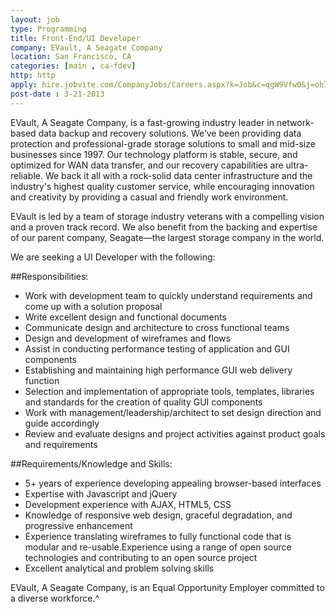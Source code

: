 ```yaml
---
layout: job
type: Programming
title: Front-End/UI Developer
company: EVault, A Seagate Company
location: San Francisco, CA
categories: [main , ca-fdev]
http: http
apply: hire.jobvite.com/CompanyJobs/Careers.aspx?k=Job&c=qgW9Vfw0&j=oh7fXfwk
post-date : 3-21-2013
---
```


EVault, A Seagate Company, is a fast-growing industry leader in network-based data backup and recovery solutions.  We’ve been providing data protection and professional-grade storage solutions to small and mid-size businesses since 1997. Our technology platform is stable, secure, and optimized for WAN data transfer, and our recovery capabilities are ultra-reliable. We back it all with a rock-solid data center infrastructure and the industry's highest quality customer service, while encouraging innovation and creativity by providing a casual and friendly work environment.
 
EVault is led by a team of storage industry veterans with a compelling vision and a proven track record. We also benefit from the backing and expertise of our parent company, Seagate—the largest storage company in the world.
 
We are seeking a UI Developer with the following:
 
##Responsibilities:
* Work with development team to quickly understand requirements and come up with a solution proposal
* Write excellent design and functional documents
* Communicate design and architecture to cross functional teams
* Design and development of wireframes and flows
* Assist in conducting performance testing of application and GUI components
* Establishing and maintaining high performance GUI web delivery function
* Selection and implementation of appropriate tools, templates, libraries and standards for the creation of quality GUI components
* Work with management/leadership/architect to set design direction and guide accordingly
* Review and evaluate designs and project activities against product goals and requirements

##Requirements/Knowledge and Skills: 
* 5+ years of experience developing appealing browser-based interfaces
* Expertise with Javascript and jQuery
* Development experience with AJAX, HTML5, CSS
* Knowledge of responsive web design, graceful degradation, and progressive enhancement
* Experience translating wireframes to fully functional code that is modular and re-usable.Experience using a range of open source technologies and contributing to an open source project
* Excellent analytical and problem solving skills
 
EVault, A Seagate Company, is an Equal Opportunity Employer committed to a diverse workforce.^